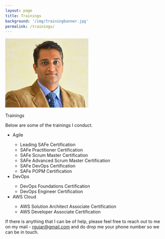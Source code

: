 ```yaml
---
layout: page
title: Trainings
background: '/img/trainingbanner.jpg'
permalink: /trainings/
---
```


![Rahul Gujar](/img/Rahul-Profile-Small.jpg) <br>
<p>Trainings</p>

Below are some of the trainings I conduct.

<ul>
<li>Agile</li>
    <ul>
    <li>Leading SAFe Certification</li>
    <li>SAFe Practitioner Certification</li>
    <li>SAFe Scrum Master Certification</li>
    <li>SAFe Advanced Scrum Master Certification</li>
    <li>SAFe DevOps Certification</li>
    <li>SAFe POPM Certification</li>
    </ul>
<li>DevOps</li>
    <ul>
    <li>DevOps Foundations Certification</li>
    <li>DevOps Engineer Certification</li>
    </ul>
<li>AWS Cloud</li>
    <ul>
    <li>AWS Solution Architect Associate Certification</li>
    <li>AWS Developer Associate Certification</li>
    </ul>
</ul>

If there is anything that I can be of help, please feel free to reach out to me on my mail - <rgujar@gmail.com> and do drop me your phone number so we can be in touch.
